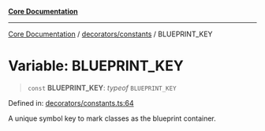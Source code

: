 [**Core Documentation**](../../../README.md)

***

[Core Documentation](../../../README.md) / [decorators/constants](../README.md) / BLUEPRINT\_KEY

# Variable: BLUEPRINT\_KEY

> `const` **BLUEPRINT\_KEY**: *typeof* `BLUEPRINT_KEY`

Defined in: [decorators/constants.ts:64](https://github.com/stonemjs/core/blob/85781fe5b87769612839dd6b850ba45186d357fa/src/decorators/constants.ts#L64)

A unique symbol key to mark classes as the blueprint container.
